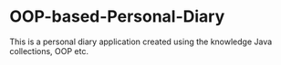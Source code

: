 # OOP-based-Personal-Diary
This is a personal diary application created using the knowledge Java collections, OOP etc.
